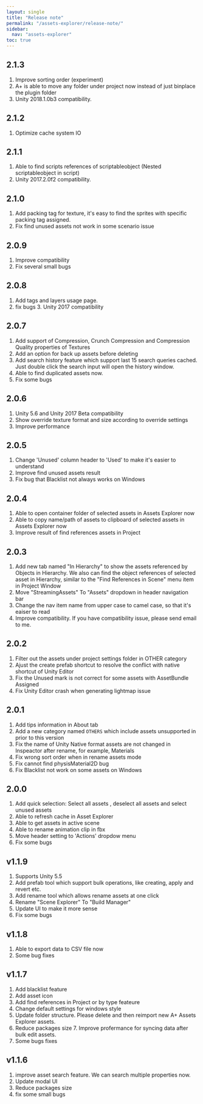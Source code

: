 ```yaml
---
layout: single
title: "Release note"
permalink: "/assets-explorer/release-note/"
sidebar:
  nav: "assets-explorer"
toc: true
---
```


## __2.1.3__
1. Improve sorting order (experiment)
2. A+ is able to move any folder under project now instead of just binplace the plugin folder
3. Unity 2018.1.0b3 compatibility.

## __2.1.2__
1. Optimize cache system IO

## __2.1.1__

1. Able to find scripts references of scriptableobject (Nested scriptableobject in script) 
2. Unity 2017.2.0f2 compatibility. 

## __2.1.0__

1. Add packing tag for texture, it's easy to find the sprites with specific packing tag assigned. 
2. Fix find unused assets not work in some scenario issue 

## __2.0.9__

1. Improve compatibility 
2. Fix several small bugs 

## __2.0.8__  

1. Add tags and layers usage page. 
2. fix bugs 3. Unity 2017 compatibility

## __2.0.7__
1. Add support of Compression, Crunch Compression and Compression Quality properties of Textures
2. Add an option for back up assets before deleting 
3. Add search history feature which support last 15 search queries cached. Just double click the search input will open the history window.
4. Able to find duplicated assets now.
5. Fix some bugs

## __2.0.6__

1. Unity 5.6 and Unity 2017 Beta compatibility 
2. Show override texture format and size according to override settings
3. Improve performance

## __2.0.5__

1. Change 'Unused' column header to 'Used' to make it's easier to understand 
2. Improve find unused assets result 
3. Fix bug that Blacklist not always works on Windows 

## __2.0.4__

1. Able to open container folder of selected assets in Assets Explorer now 
2. Able to copy name/path of assets to clipboard of selected assets in Assets Explorer now 
3. Improve result of find references assets in Project 

## __2.0.3__ 

1. Add new tab named "In Hierarchy" to show the assets referenced by Objects in Hierarchy. We also can find the object references of selected asset in Hierarchy, similar to the "Find References in Scene" menu item in Project Window 
2. Move "StreamingAssets" To "Assets" dropdown in header navigation bar 
3. Change the nav item name from upper case to camel case, so that it's eaiser to read 
4. Improve compatibility. If you have compatibility issue, please send email to me. 

## __2.0.2__

1. Filter out the assets under project settings folder in OTHER category 
2. Ajust the create prefab shortcut to resolve the conflict with native shortcut of Unity Editor 
3. Fix the Unused mark is not correct for some assets with AssetBundle Assigned 
4. Fix Unity Editor crash when generating lightmap issue

## __2.0.1__

1. Add tips information in About tab 
2. Add a new category named `OTHERS` which include assets unsupported in prior to this version 
3. Fix the name of Unity Native format assets are not changed in Inspeactor after rename, for example, Materials 
4. Fix wrong sort order when in rename assets mode 
5. Fix cannot find physisMaterial2D bug 
6. Fix Blacklist not work on some assets on Windows

## __2.0.0__

1. Add quick selection: Select all assets , deselect all assets and select unused assets 
2. Able to refresh cache in Asset Explorer 
3. Able to get assets in active scene 
4. Able to rename animation clip in fbx 
5. Move header setting to 'Actions' dropdow menu 
6. Fix some bugs 


## __v1.1.9__

1. Supports Unity 5.5 
2. Add prefab tool which support bulk operations, like creating, apply and revert etc. 
3. Add rename tool which allows rename assets at one click 
4. Rename "Scene Explorer" To "Build Manager" 
5. Update UI to make it more sense 
6. Fix some bugs

## __v1.1.8__

1. Able to export data to CSV file now 
2. Some bug fixes

## __v1.1.7__

1. Add blacklist feature 
2. Add asset icon 
3. Add find references in Project or by type feateure 
4. Change default settings for windows style 
5. Update folder structure. Please delete and then reimport new A+ Assets Explorer assets. 
6. Reduce packages size 7. Improve profermance for syncing data after bulk edit assets. 
7. Some bugs fixes

## __v1.1.6__

1. improve asset search feature. We can search multiple properties now. 
2. Update modal UI 
3. Reduce packages size 
4. fix some small bugs
